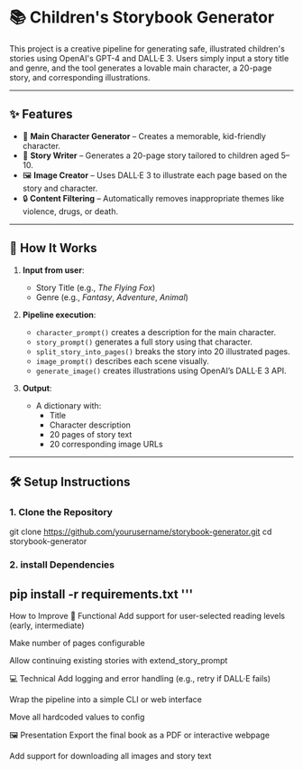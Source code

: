 # 📚 Children's Storybook Generator

This project is a creative pipeline for generating safe, illustrated children's stories using OpenAI's GPT-4 and DALL·E 3. Users simply input a story title and genre, and the tool generates a lovable main character, a 20-page story, and corresponding illustrations.



---

## ✨ Features

- 🧒 **Main Character Generator** – Creates a memorable, kid-friendly character.
- 📖 **Story Writer** – Generates a 20-page story tailored to children aged 5–10.
- 🖼️ **Image Creator** – Uses DALL·E 3 to illustrate each page based on the story and character.
- 🔒 **Content Filtering** – Automatically removes inappropriate themes like violence, drugs, or death.

---

## 🚀 How It Works

1. **Input from user**:
   - Story Title (e.g., *The Flying Fox*)
   - Genre (e.g., *Fantasy*, *Adventure*, *Animal*)

2. **Pipeline execution**:
   - `character_prompt()` creates a description for the main character.
   - `story_prompt()` generates a full story using that character.
   - `split_story_into_pages()` breaks the story into 20 illustrated pages.
   - `image_prompt()` describes each scene visually.
   - `generate_image()` creates illustrations using OpenAI’s DALL·E 3 API.

3. **Output**:
   - A dictionary with:
     - Title
     - Character description
     - 20 pages of story text
     - 20 corresponding image URLs

---

## 🛠️ Setup Instructions

### 1. Clone the Repository

git clone https://github.com/yourusername/storybook-generator.git
cd storybook-generator
### 2. install Dependencies
pip install -r requirements.txt
'''
---
 How to Improve
🧠 Functional
Add support for user-selected reading levels (early, intermediate)

Make number of pages configurable

Allow continuing existing stories with extend_story_prompt

💻 Technical
Add logging and error handling (e.g., retry if DALL·E fails)

Wrap the pipeline into a simple CLI or web interface

Move all hardcoded values to config

🖼️ Presentation
Export the final book as a PDF or interactive webpage

Add support for downloading all images and story text


